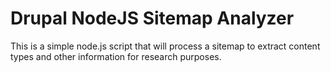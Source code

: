 # Drupal NodeJS Sitemap Analyzer

This is a simple node.js script that will process a sitemap to extract content types and other information for research purposes.
